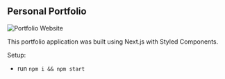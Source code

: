 ## Personal Portfolio

![Portfolio Website](https://i.ibb.co/WgPMpts/image.png)

This portfolio application was built using Next.js with Styled Components.

Setup:

- run `npm i && npm start`
